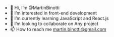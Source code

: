 - 👋 Hi, I’m @MartinBinotti
- 👀 I’m interested in front-end development
- 🌱 I’m currently learning JavaScript and React.js
- 💞️ I’m looking to collaborate on Any project
- 📫 How to reach me martin.binotti@gmail.com

<!---
MartinBinotti/MartinBinotti is a ✨ special ✨ repository because its `README.md` (this file) appears on your GitHub profile.
You can click the Preview link to take a look at your changes.
--->
